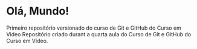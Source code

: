 # Olá, Mundo!
 Primeiro repositório versionado do curso de Git e GitHub do Curso em Video
Repositório criado durant a quarta aula do Curso de Git e GitHub do Curso em Vídeo.